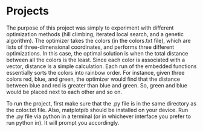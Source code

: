 # Projects

The purpose of this project was simply to experiment with different optimization methods (hill climbing, iterated local search, and a genetic algorithm). The optimizer takes the colors (in the colors.txt file), which are lists of three-dimensional coordinates, and performs three different optimizations. In this case, the optimal solution is when the total distance between all the colors is the least. Since each color is associated with a vector, distance is a simple calculation. Each run of the embedded functions essentially sorts the colors into rainbow order. For instance, given three colors red, blue, and green, the optimizer would find that the distance between blue and red is greater than blue and green. So, green and blue would be placed next to each other and so on.

To run the project, first make sure that the .py file is in the same directory as the color.txt file. Also, matplotpib should be installed on your device. Run the .py file via python in a terminal (or in whichever interface you prefer to run python in). It will prompt you accordingly.
